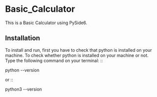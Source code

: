 # Basic_Calculator
This is a Basic Calculator using PySide6.

## Installation
To install and run, first you have to check that python is installed on your machine. To check whether python is installed on your machine or not. Type the following command 
on your terminal:
::

  python --version


or
::

  python3 --version


